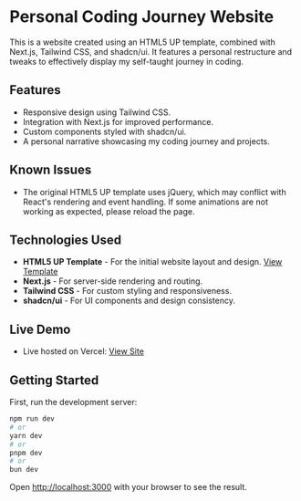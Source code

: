# Personal Coding Journey Website

This is a website created using an HTML5 UP template, combined with Next.js, Tailwind CSS, and shadcn/ui. It features a personal restructure and tweaks to effectively display my self-taught journey in coding.

## Features

- Responsive design using Tailwind CSS.
- Integration with Next.js for improved performance.
- Custom components styled with shadcn/ui.
- A personal narrative showcasing my coding journey and projects.

## Known Issues

- The original HTML5 UP template uses jQuery, which may conflict with React's rendering and event handling. If some animations are not working as expected, please reload the page.

## Technologies Used

- **HTML5 UP Template** - For the initial website layout and design. [View Template](https://html5up.net/forty)
- **Next.js** - For server-side rendering and routing.
- **Tailwind CSS** - For custom styling and responsiveness.
- **shadcn/ui** - For UI components and design consistency.

## Live Demo

- Live hosted on Vercel: [View Site](https://my-portfolio-sepia-two-14.vercel.app/about)

## Getting Started

First, run the development server:

```bash
npm run dev
# or
yarn dev
# or
pnpm dev
# or
bun dev
```

Open [http://localhost:3000](http://localhost:3000) with your browser to see the result.
